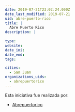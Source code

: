 ```yaml
---
date: 2019-07-21T23:02:24.000Z
date_last_modified: 2019-07-21
uid: abre-puerto-rico
title: |
  Abre Puerto Rico
description: |
  
type: 
website: 
date_ini: 
date_end: 
tags:

cities: 
  - San Juan
organizations_uids:
  - abrepuertorico
---
```


Esta iniciativa fue realizada por:

- [Abrepuertorico](/organizaciones/abrepuertorico)
